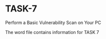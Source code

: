 # TASK-7
Perform a Basic Vulnerability Scan on Your PC

The word file contains information for TASK 7
